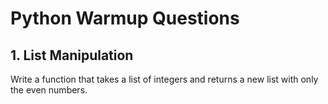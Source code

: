 # Python Warmup Questions

## 1. List Manipulation
Write a function that takes a list of integers and returns a new list with only the even numbers.



